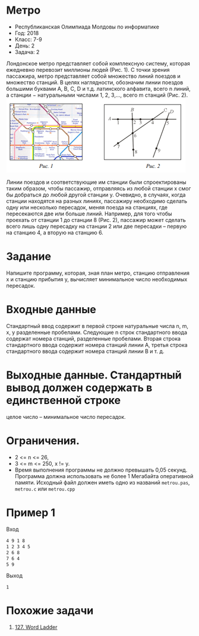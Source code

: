 # Метро
* Республиканская Олимпиада Молдовы по информатике
* Год: 2018
* Класс: 7-9
* День: 2
* Задача: 2

Лондонское метро представляет собой комплексную систему, которая ежедневно
перевозит миллионы людей (Рис. 1). С точки зрения пассажира, метро представляет собой
множество линий поездов и множество станций. В целях наглядности, обозначим линии
поездов большими буквами A, B, C, D и т.д. латинского алфавита, всего n линий, а станции −
натуральными числами 1, 2, 3,..., всего m станций (Рис. 2).
![img1](img1.png)

Линии поездов и соответствующие им станции были спроектированы таким образом,
чтобы пассажир, отправляясь из любой станции x смог бы добраться до любой другой
станции y. Очевидно, в случаях, когда станции находятся на разных линиях, пассажиру
необходимо сделать одну или несколько пересадок, меняя поезда на станциях, где
пересекаются две или больше линий.
Например, для того чтобы проехать от станции 1 до станции 8 (Рис. 2), пассажир может
сделать всего лишь одну пересадку на станции 2 или две пересадки – первую на станцию 4, а
вторую на станцию 6.

# Задание 
Напишите программу, которая, зная план метро, станцию отправления x и
станцию прибытия y, вычисляет минимальное число необходимых пересадок.

# Входные данные
Стандартный ввод содержит в первой строке натуральные числа n,
m, x, y разделенные пробелами. Следующие n строк стандартного ввода содержат номера
станций, разделенные пробелами. Вторая строка стандартного ввода содержит номера
станций линии A, третья строка стандартного ввода содержит номера станций линии B и т. д.


# Выходные данные. Стандартный вывод должен содержать в единственной строке
целое число – минимальное число пересадок.

# Ограничения. 
* 2 <= n <= 26, 
* 3 <= m <= 250, x != y. 
* Время выполнения программы не должно превышать 0,05 секунд. 
Программа должна использовать не более 1 Мегабайта оперативной памяти. 
Исходный файл должен иметь одно из названий `metrou.pas`, `metrou.c` или `metrou.cpp`

# Пример 1
Вход 
```
4 9 1 8
1 2 3 4 5
2 6 8
7 6 4
5 9
```

Выход
```
1
```

# Похожие задачи
1. [127. Word Ladder](https://leetcode.com/problems/word-ladder/)


